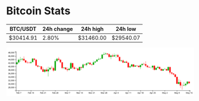 # Bitcoin Stats

BTC/USDT|24h change|24h high|24h low|
|---|---|---|---|
|$30414.91|2.80%|$31460.00|$29540.07|

<img src="./chart.svg">
